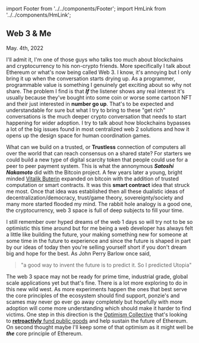 import Footer from '../../components/Footer';
import HmLink from '../../components/HmLink';

<HmLink />
 
## Web 3 & Me
<time>May. 4th, 2022</time>

I'll admit it, I'm one of those guys who talks too much about blockchains and cryptocurrency to his non-crypto friends. More specifically I talk about Ethereum or what's now being called Web 3. I know, it's annoying but I only bring it up when the conversation starts drying up. As a programmer, programmable value is something I genuinely get exciting about so why not share.  The problem I find is that ***If*** the listener shows any real interest it's usually because they've bought into some coin or worse some cartoon NFT and their just interested in **number go up**. That's to be expected and understandable for sure but what I try to bring to these "get rich" conversations is the much deeper crypto conversation that needs to start happening for wider adoption. I try to talk about how blockchains bypasses a lot of the big issues found in most centralized web 2 solutions and how it opens up the design space for human coordination games.

What can we build on a trusted, or **Trustless** connection of computers all over the world that can reach consensus on a shared state? For starters we could build a new type of digital scarcity token that people could use for a peer to peer payment system. This is what the annonymous ***Satoshi Nakamoto*** did with the Bitcoin project. A few years later a young, bright minded [Vitalik Buterin](https://vitalik.ca) expanded on bitcoin with the addition of trusted computation or smart contracts. It was this **smart contract** idea that struck me most. Once that idea was established then all these dualistic ideas of decentralization/democracy, trust/game theory, sovereignty/society and many more started flooded my mind. The rabbit hole analogy is a good one, the cryptocurrency, web 3 space is full of deep subjects to fill your time.

I still remember over hyped dreams of the web 1 days so will try not to be so optimistic this time around but for me being a web developer has always felt a little like building the future, your making something new for someone at some time in the future to experience and since the future is shaped in part by our ideas of today then you're selling yourself short if you don't dream big and hope for the best. As John Perry Barlow once said,

> "a good way to invent the future is to predict it. So I predicted Utopia"

The web 3 space may not be ready for prime time, industrial grade, global scale applications yet but that's fine. There is a lot more exploring to do in this new wild west. As more experiments happen the ones that best serve the core principles of the ecosystem should find support, ponzie's and scames may never go ever go away completely but hopefully with more adoption will come more understanding which should make it harder to find victims. One step in this direction is the [Optimism Collective](https://app.optimism.io/governance) that's looking to [**retroactivly** fund public goods](https://medium.com/ethereum-optimism/retroactive-public-goods-funding-33c9b7d00f0c) and help sustain the future of Ethereum. On second thought maybe I'll keep some of that optimism as it might well be ___the___ core principle of Ethereum.

<Footer />
